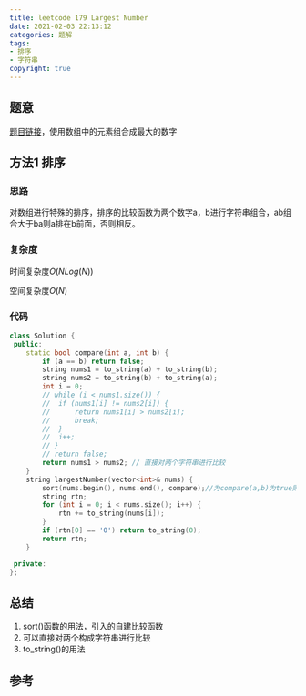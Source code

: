 ```yaml
---
title: leetcode 179 Largest Number
date: 2021-02-03 22:13:12
categories: 题解
tags:
- 排序
- 字符串
copyright: true
---
```


## 题意

[题目链接](https://leetcode.com/problems/largest-number/)，使用数组中的元素组合成最大的数字

## 方法1 排序

### 思路

对数组进行特殊的排序，排序的比较函数为两个数字a，b进行字符串组合，ab组合大于ba则a排在b前面，否则相反。

### 复杂度

时间复杂度$O(NLog(N))$

空间复杂度$O(N)$

### 代码

```cc
class Solution {
 public:
	static bool compare(int a, int b) {
		if (a == b) return false;
		string nums1 = to_string(a) + to_string(b);
		string nums2 = to_string(b) + to_string(a);
		int i = 0;
		// while (i < nums1.size()) {
		// 	if (nums1[i] != nums2[i]) {
		// 		return nums1[i] > nums2[i];
		// 		break;
		// 	}
		// 	i++;
		// }
		// return false;
		return nums1 > nums2; // 直接对两个字符串进行比较
	}
	string largestNumber(vector<int>& nums) {
		sort(nums.begin(), nums.end(), compare);//为compare(a,b)为true则a在b前面
		string rtn;
		for (int i = 0; i < nums.size(); i++) {
			rtn += to_string(nums[i]);
		}
		if (rtn[0] == '0') return to_string(0);
		return rtn;
	}

 private:
};
```

## 总结

1. sort()函数的用法，引入的自建比较函数
2. 可以直接对两个构成字符串进行比较
3. to_string()的用法

## 参考
